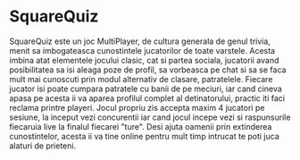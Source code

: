 # SquareQuiz
SquareQuiz este un joc MultiPlayer, de cultura generala de genul trivia, menit sa imbogateasca cunostintele jucatorilor de toate varstele. Acesta imbina atat elementele jocului clasic, cat si partea sociala, jucatorii avand posibilitatea sa isi aleaga poze de profil, sa vorbeasca pe chat si sa se faca mult mai cunoscuti prin modul alternativ de clasare, patratelele. Fiecare jucator isi poate cumpara patratele cu banii de pe meciuri, iar cand cineva apasa pe acesta ii va aparea profilul complet al detinatorului, practic iti faci reclama printre playeri. Jocul propriu zis accepta maxim 4 jucatori pe sesiune, la inceput vezi concurentii iar cand jocul incepe vezi si raspunsurile fiecaruia live la finalul fiecarei "ture".  Desi ajuta oamenii prin extinderea cunostintelor, acesta ii va tine online pentru mult timp intrucat te poti juca alaturi de prieteni.
